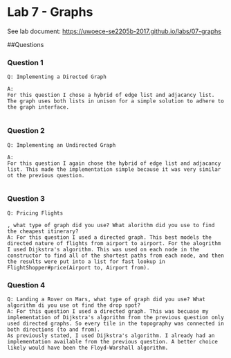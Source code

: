 # Lab 7 - Graphs


See lab document: <https://uwoece-se2205b-2017.github.io/labs/07-graphs>


##Questions



### Question 1
```
Q: Implementing a Directed Graph

A: 
For this question I chose a hybrid of edge list and adjacancy list. The graph uses both lists in unison for a simple solution to adhere to the graph interface.

```



### Question 2
```
Q: Implementing an Undirected Graph

A: 
For this question I again chose the hybrid of edge list and adjacancy list. This made the implementation simple because it was very similar ot the previous question.


```

### Question 3 
```
Q: Pricing Flights

, what type of graph did you use? What alorithm did you use to find the cheapest itinerary?
A: For this question I used a directed graph. This best models the directed nature of flights from airport to airport. For the alogrithm I used Dijkstra's algorithm. This was used on each node in the constructor to find all of the shortest paths from each node, and then the results were put into a list for fast lookup in FlightShopper#price(Airport to, Airport from).
```


### Question 4
```
Q: Landing a Rover on Mars, what type of graph did you use? What algorithm di you use ot find the drop spot?
A: For this question I used a directed graph. This was becuase my implementation of Dijkstra's algorithm from the previous question only used directed graphs. So every tile in the topography was connected in both directions (to and from).  
As previously stated, I used Dijkstra's algorithm. I already had an implementation available from the previous question. A better choice likely would have been the Floyd-Warshall algorithm. 

```